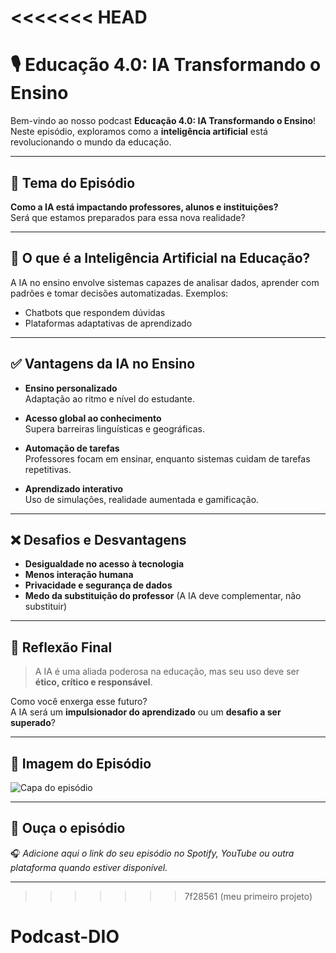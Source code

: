 <<<<<<< HEAD
=======
# 🎙️ Educação 4.0: IA Transformando o Ensino

Bem-vindo ao nosso podcast **Educação 4.0: IA Transformando o Ensino**!  
Neste episódio, exploramos como a **inteligência artificial** está revolucionando o mundo da educação.

---

## 🧠 Tema do Episódio

**Como a IA está impactando professores, alunos e instituições?**  
Será que estamos preparados para essa nova realidade?

---

## 📌 O que é a Inteligência Artificial na Educação?

A IA no ensino envolve sistemas capazes de analisar dados, aprender com padrões e tomar decisões automatizadas. Exemplos:
- Chatbots que respondem dúvidas
- Plataformas adaptativas de aprendizado

---

## ✅ Vantagens da IA no Ensino

- **Ensino personalizado**  
  Adaptação ao ritmo e nível do estudante.

- **Acesso global ao conhecimento**  
  Supera barreiras linguísticas e geográficas.

- **Automação de tarefas**  
  Professores focam em ensinar, enquanto sistemas cuidam de tarefas repetitivas.

- **Aprendizado interativo**  
  Uso de simulações, realidade aumentada e gamificação.

---

## ❌ Desafios e Desvantagens

- **Desigualdade no acesso à tecnologia**
- **Menos interação humana**
- **Privacidade e segurança de dados**
- **Medo da substituição do professor** (A IA deve complementar, não substituir)

---

## 🎯 Reflexão Final

> A IA é uma aliada poderosa na educação, mas seu uso deve ser **ético, crítico e responsável**.

Como você enxerga esse futuro?  
A IA será um **impulsionador do aprendizado** ou um **desafio a ser superado**?

---

## 📎 Imagem do Episódio

![Capa do episódio](./capa-podcast-educacao-4.0.png)

---

## 📡 Ouça o episódio

🎧 *Adicione aqui o link do seu episódio no Spotify, YouTube ou outra plataforma quando estiver disponível.*

---
>>>>>>> 7f28561 (meu primeiro projeto)
# Podcast-DIO
